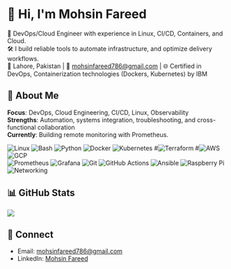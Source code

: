 
<!-- Colorful GitHub Profile README for Omar Sohail -->

# 👋 Hi, I'm Mohsin Fareed
🚀 DevOps/Cloud Engineer with experience in Linux, CI/CD, Containers, and Cloud.<br/>
🛠️ I build reliable tools to automate infrastructure, and optimize delivery workflows.<br/>
📍 Lahore, Pakistan | 📧 mohsinfareed786@gmail.com | 🌐 Certified in DevOps, Containerization technologies (Dockers, Kubernetes) by IBM

## 🌟 About Me
**Focus**: DevOps, Cloud Engineering, CI/CD, Linux, Observability<br/>
**Strengths**: Automation, systems integration, troubleshooting, and cross-functional collaboration<br/>
**Currently**: Building remote monitoring with Prometheus.

<!-- Badges and counters -->
<!-- ![Profile Views](https://komarev.com/ghpvc/?username=mohsin-fareed&color=blueviolet&style=flat-square) -->



<!-- ## 💼 Experience
**DevOps Engineer — Aletheia-AI (July 2023 – Present, Lahore)**
- Administered Linux (Ubuntu, Fedora, Debian, Raspberry Pi OS) and Windows; automation, config management, troubleshooting
- Led client-side software deployments in both local and cloud environments, optimizing setups for improved performance and scalability.
- Automate deployment pipelines using Bash, and other programming languages, significantly reducing manual processes and deployment time.
- Created cloud-backed remote monitoring with Prometheus + Grafana for fleet alerting and metrics
- Utilized Docker and Kubernetes for containerization and orchestration, ensuring high availability and scalability of applications.
- Designed, coded, integrated, and tested custom devices with AI pipelines for unified hardware/software solutions.
- Strengthened client relationships through consistent support, troubleshooting, and tailored deployment solutions, enhancing deployment efficiency.
- Skilled in troubleshooting network connectivity problems, including diagnosing IP conflicts, misconfigurednetwork interfaces, DNS resolution issues, and firewall settings.

## 🎓 Education
- BS. Computer Science — Govt. College University Faisalabad. (2017–2021)
- Fsc. Pre ENgineering — Board Of Intermediate and Secondary Education Faisalabad. (2015-2017)
- Matric With Science —  Board Of Intermediate and Secondary Education Faisalabad. (2013-2015)

## 🛡️ Certifications
- Introduction to DevOps By IBM — Completed
- Agile Development and Scrum By IBM — Completed
- Containers w/ Docker, Kubernetes & OpenShift — Completed
- Digital Marketing By DigiSkills — Completed
- WordPress By DigiSkills — Completed

## 🌐 Languages
- Urdu, Punjabi (Native) • English 

## 🧰 Tech Stack
<!-- Badges from https://github.com/Ileriayo/markdown-badges -->
![Linux](https://img.shields.io/badge/Linux-FCC624?style=for-the-badge&logo=linux&logoColor=black)
![Bash](https://img.shields.io/badge/Bash-121011?style=for-the-badge&logo=gnu-bash&logoColor=white)
![Python](https://img.shields.io/badge/Python-3776AB?style=for-the-badge&logo=python&logoColor=white)
![Docker](https://img.shields.io/badge/Docker-2496ED?style=for-the-badge&logo=docker&logoColor=white)
![Kubernetes](https://img.shields.io/badge/Kubernetes-326CE5?style=for-the-badge&logo=kubernetes&logoColor=white)
#![Terraform](https://img.shields.io/badge/Terraform-7B42BC?style=for-the-badge&logo=terraform&logoColor=white)
#![AWS](https://img.shields.io/badge/AWS-232F3E?style=for-the-badge&logo=amazon-aws&logoColor=FF9900)
![GCP](https://img.shields.io/badge/GCP-1a73e8?style=for-the-badge&logo=google-cloud&logoColor=white)<br/>
![Prometheus](https://img.shields.io/badge/Prometheus-E6522C?style=for-the-badge&logo=prometheus&logoColor=white)
![Grafana](https://img.shields.io/badge/Grafana-F46800?style=for-the-badge&logo=grafana&logoColor=white)
![Git](https://img.shields.io/badge/Git-F05032?style=for-the-badge&logo=git&logoColor=white)
![GitHub Actions](https://img.shields.io/badge/GitHub%20Actions-2088FF?style=for-the-badge&logo=github-actions&logoColor=white)
![Ansible](https://img.shields.io/badge/Ansible-EE0000?style=for-the-badge&logo=ansible&logoColor=white)
![Raspberry Pi](https://img.shields.io/badge/Raspberry%20Pi-C51A4A?style=for-the-badge&logo=raspberry-pi&logoColor=white)
![Networking](https://img.shields.io/badge/Networking-0A66C2?style=for-the-badge&logo=cisco&logoColor=white)

## 📊 GitHub Stats
<!-- GitHub stats from https://github.com/anuraghazra/github-readme-stats -->
![](https://github-readme-stats.vercel.app/api?username=omar-sohail&theme=transparent&hide_border=false&include_all_commits=true&count_private=true)<br/>
<!-- ![](https://github-readme-streak-stats.herokuapp.com/?user=omar-sohail&theme=transparent&hide_border=false)<br/> -->
<!-- ![](https://github-readme-stats.vercel.app/api/top-langs/?username=omar-sohail&layout=compact&theme=transparent&hide_border=false) -->

## 🤝 Connect
- Email: [mohsinfareed786@gmail.com](mailto:mohsinfareed786@gmail.com)
- LinkedIn: [Mohsin Fareed](linkedin.com/in/mohsin-fareed-b92a97183)

<!-- Inspired by community README designs; customized to reflect Omar's skills and experience. -->
